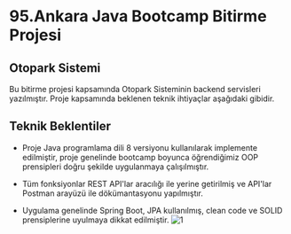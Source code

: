 
# 95.Ankara Java Bootcamp Bitirme Projesi
## Otopark Sistemi

Bu bitirme projesi kapsamında Otopark Sisteminin backend servisleri yazılmıştır.
Proje kapsamında beklenen teknik ihtiyaçlar aşağıdaki gibidir.

## Teknik Beklentiler
- Proje Java programlama dili 8 versiyonu kullanılarak implemente edilmiştir, proje genelinde bootcamp boyunca öğrendiğimiz OOP prensipleri doğru şekilde uygulanmaya çalışılmıştır.

- Tüm fonksiyonlar REST API'lar aracılığı ile yerine getirilmiş ve API'lar Postman arayüzü ile dökümantasyonu yapılmıştır.

- Uygulama genelinde Spring Boot, JPA kullanılmış, clean code ve SOLID prensiplerine uyulmaya dikkat edilmiştir.
![1](https://user-images.githubusercontent.com/24571191/128251445-96ff0699-d874-4b6d-8559-2f45c49288cd.jpg)
